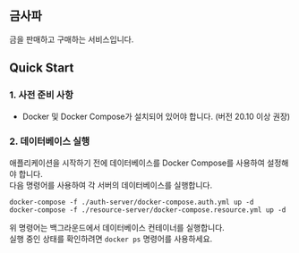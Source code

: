 ## 금사파

금을 판매하고 구매하는 서비스입니다.

## Quick Start

### 1. 사전 준비 사항

- Docker 및 Docker Compose가 설치되어 있어야 합니다. (버전 20.10 이상 권장)

### 2. 데이터베이스 실행

애플리케이션을 시작하기 전에 데이터베이스를 Docker Compose를 사용하여 설정해야 합니다. <br/>
다음 명령어를 사용하여 각 서버의 데이터베이스를 실행합니다.

```shell
docker-compose -f ./auth-server/docker-compose.auth.yml up -d
docker-compose -f ./resource-server/docker-compose.resource.yml up -d
```

위 명령어는 백그라운드에서 데이터베이스 컨테이너를 실행합니다. <br/>
실행 중인 상태를 확인하려면 `docker ps` 명령어를 사용하세요.
